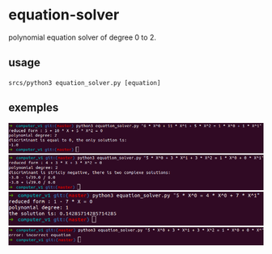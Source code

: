 # equation-solver
polynomial equation solver of degree 0 to 2.

## usage

`srcs/python3 equation_solver.py [equation]`

## exemples

![Image 1](screenshots/d0_eq.png)
![Image 2](screenshots/d2_eq.png)
![Image 3](screenshots/degre1_eq.png)
![Image 4](screenshots/error_eq.png)
